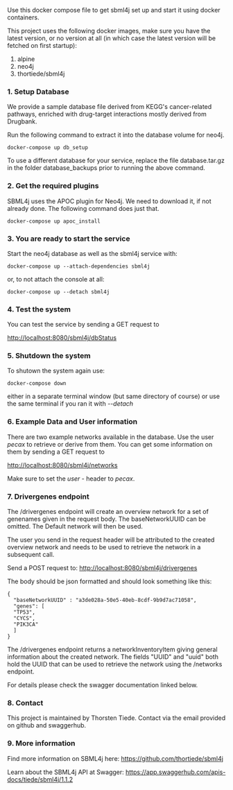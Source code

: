 Use this docker compose file to get sbml4j set up and start it using docker containers.

This project uses the following docker images, make sure you have the latest version,
or no version at all (in which case the latest version will be fetched on first startup):

1. alpine
2. neo4j
3. thortiede/sbml4j

### 1. Setup Database
We provide a sample database file derived from KEGG's cancer-related pathways,
enriched with drug-target interactions mostly derived from Drugbank.

Run the following command to extract it into the database volume for neo4j.

    docker-compose up db_setup

To use a different database for your service, replace the file
    database.tar.gz
in the folder database_backups prior to running the above command.

### 2. Get the required plugins
SBML4j uses the APOC plugin for Neo4j. We need to download it, if not already
done. The following command does just that.

    docker-compose up apoc_install

### 3. You are ready to start the service
Start the neo4j database as well as the sbml4j service with:

    docker-compose up --attach-dependencies sbml4j

or, to not attach the console at all:

    docker-compose up --detach sbml4j

### 4. Test the system
You can test the service by sending a GET request to

<http://localhost:8080/sbml4j/dbStatus>

### 5. Shutdown the system
To shutown the system again use:

    docker-compose down

either in a separate terminal window (but same directory of course)
or use the same terminal if you ran it with *--detach*

### 6. Example Data and User information

There are two example networks available in the database.
Use the user *pecax* to retrieve or derive from them.
You can get some information on them by sending a GET request to

<http://localhost:8080/sbml4j/networks>

Make sure to set the *user* - header to *pecax*.

### 7. Drivergenes endpoint

The /drivergenes endpoint will create an overview network for a set of genenames
given in the request body. The baseNetworkUUID can be omitted. The Default network
will then be used.

The user you send in the request header will be attributed to the created overview network
and needs to be used to retrieve the network in a subsequent call.

Send a POST request to:
<http://localhost:8080/sbml4j/drivergenes>

The body should be json formatted and should look something like this:

    {
      "baseNetworkUUID" : "a3de028a-50e5-40eb-8cdf-9b9d7ac71058",
      "genes": [
      "TP53",
      "CYCS",
      "PIK3CA"
      ]
    }

The /drivergenes endpoint returns a networkInventoryItem giving general information
about the created network. The fields "UUID" and "uuid" both hold the UUID that can be used
to retrieve the network using the /networks endpoint.

For details please check the swagger documentation linked below.

### 8. Contact

This project is maintained by Thorsten Tiede.
Contact via the email provided on github and swaggerhub.

### 9. More information

Find more information on SBML4j here:
<https://github.com/thortiede/sbml4j>

Learn about the SBML4j API at Swagger:
<https://app.swaggerhub.com/apis-docs/tiede/sbml4j/1.1.2>
